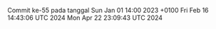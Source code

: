 Commit ke-55 pada tanggal Sun Jan 01 14:00 2023 +0100
Fri Feb 16 14:43:06 UTC 2024
Mon Apr 22 23:09:43 UTC 2024

